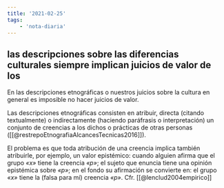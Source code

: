 ```yaml
---
title: '2021-02-25'
tags:
    - 'nota-diaria'
---
```

## las descripciones sobre las diferencias culturales siempre implican juicios de valor de los

En las descripciones etnográficas o nuestros juicios sobre la cultura en general es imposible no hacer juicios de valor.

Las descripciones etnográficas consisten en atribuir, directa (citando textualmente) o indirectamente (haciendo paráfrasis o interpretación) un conjunto de creencias a los dichos o prácticas de otras personas ([[@restrepoEtnografiaAlcancesTecnicas2016]]). 

El problema es que toda atribución de una creencia implica también atribuirle, por ejemplo, un valor epistémico: cuando alguien afirma que el grupo *«x»* tiene la creencia *«p»*; el sujeto que enuncia tiene una opinión epistémica sobre *«p»*; en el fondo su afirmación se convierte en: el grupo *«x»* tiene la (falsa para mí) creencia *«p»*. Cfr. [[@lenclud2004empirico]]
